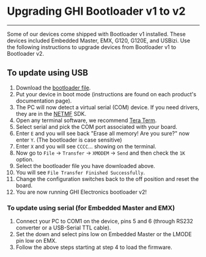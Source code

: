 # Upgrading GHI Bootloader v1 to v2
---
Some of our devices come shipped with Bootloader v1 installed. These devices included Embedded Master, EMX, G120, G120E, and USBizi. Use the following instructions to upgrade devices from Bootloader v1 to Bootloader v2.

## To update using USB
1. Download the [bootloader file](ghi-bootloader.md#downloads).
2. Put your device in boot mode (instructions are found on each product's documentation page).
3. The PC will now detect a virtual serial (COM) device. If you need drivers, they are in the [NETMF](../../../software/netmf/intro.md) SDK.
4. Open any terminal software, we recommend [Tera Term](http://ttssh2.osdn.jp/).
5. Select serial and pick the COM port associated with your board.
6. Enter `E` and you will see back "Erase all memory! Are you sure?" now enter `Y`. (The bootloader is case sensitive)
7. Enter `X` and you will see `CCCC`... showing on the terminal.
8. Now go to `File` -> `Transfer` -> `XMODEM` -> `Send` and then check the `1K` option.
9. Select the bootloader file you have downloaded above.
10. You will see `File Transfer Finished Successfully`.
11. Change the configuration switches back to the off position and reset the board.
12. You are now running GHI Electronics bootloader v2!

### To update using serial (for Embedded Master and EMX)
1. Connect your PC to COM1 on the device, pins 5 and 6 (through RS232 converter or a USB-Serial TTL cable).
2. Set the down and select pins low on Embedded Master or the LMODE pin low on EMX.
3. Follow the above steps starting at step 4 to load the firmware.
